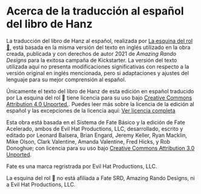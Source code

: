 # Acerca de la traducción al español del libro de Hanz
La traducción del libro de Hanz al español, realizada por [La esquina del rol 🎲](https://twitter.com/laesquinadelrol), está basada en la misma versión del texto en inglés utilizado en la obra creada, publicada y con derechos de autor  2021 de *Amazing Rando Designs* para la exitosa campaña de Kickstarter.  La versión del texto utilizada aquí no presenta modificaciones significativas con respecto a la versión original en inglés mencionada, pero si adaptaciones y ajustes del lenguaje para su mejor comprensión al español. 

Únicamente el texto del libro de Hanz de esta edición en español traducido por La esquina del rol 🎲 tiene licencia para su uso bajo [Creative Commons Attribution 4.0 Unported.](https://creativecommons.org/licenses/by/4.0/deed.es_ES). Puedes leer más sobre la licencia de la edición al español y las excepciones de la licencia aquí: [Ver licencia completa](https://laesquinadelrol.wordpress.com/librodehanz/)

Esta obra está basada en el Sistema de Fate Básico y la edición de Fate Acelerado, ambos de Evil Hat Productions, LLC, desarrollado, escrito y editado por Leonard Balsera, Brian Engard, Jeremy Keller, Ryan Macklin, Mike Olson, Clark Valentine, Amanda Valentine, Fred Hicks, y Rob Donoghue; con licencia para su uso bajo [Creative Commons Attribution 3.0 Unported](https://creativecommons.org/licenses/by/3.0/deed.es_ES).

Fate es una marca regristrada por Evil Hat Productions, LLC. 

La esquina del rol  🎲 no está afiliada a Fate SRD, Amazing Rando Designs, ni a Evil Hat Productions, LLC. 
